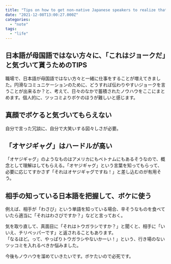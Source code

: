 ```yaml
---
title: "Tips on how to get non-native Japanese speakers to realize that this is a joke"
date: "2021-12-08T13:00:27.000Z"
categories: 
  - "note"
tags:
  - "life"
---
```


## 日本語が母国語ではない方々に、「これはジョークだ」と気づいて貰うためのTIPS

職場で、日本語が母国語ではない方々と一緒に仕事をすることが増えてきました。円滑なコミュニケーションのために、どうすれば伝わりやすいジョークを言うことが出来るか？と、考えて、日々のなかで蓄積されたノウハウをここにまとめます。個人的に、ツッコミよりボケのほうが難しいと感じます。

## 真顔でボケると気づいてもらえない
自分で言った冗談に、自分で大笑いする図々しさが必要。

## 「オヤジギャグ」はハードルが高い
「オヤジギャグ」のようなものはアメリカにもベトナムにもあるそうなので、概念として理解はしてもらえる。「オヤジギャグ」という言葉を知ってもらって、必要に応じてすかさず「それはオヤジギャグですね！」と差し込むのが有用そう。

## 相手の知っている日本語を把握して、ボケに使う
例えば、相手が「わさび」という単語を知っている場合、辛そうなものを食べていたら適当に「それはわさびですか？」などと言っておく。  
  
気を取り直して、真面目に「それはトウガラシですか？」と聞くと、相手に「いいえ、チリペッパーです」と返されることもあります。  
「なるほど。って、やっぱりトウガラシやないかーい！」という、行き場のないツッコミを入れるべきか悩みました。  
  
今後もノウハウを溜めていきたいです。ボケたいので必死です。



